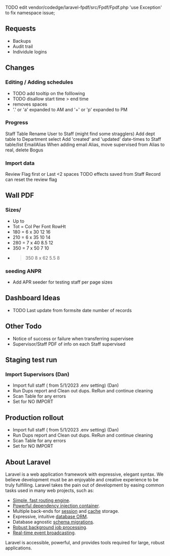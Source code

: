 TODO edit vendor/codedge/laravel-fpdf/src/Fpdf/Fpdf.php 
'use Exception' to fix namespace issue;

## Requests
- Backups 
- Audit trail
- Individule logins

## Changes
### Editing / Adding schedules 
- TODO add tooltip on the folllowing
- TODO disallow start time > end time
- removes spaces
- '.' or 'a' expanded to AM and '+' or 'p' expanded to PM


### Progress
  Staff Table
    Rename User to Staff (might find some stragglers)
    Add dept table to Department select
    Add 'created' and 'updated' date-times to Staff table/list
  EmailAlias When adding email Alias, move supervised from Alias to real, delete Bogus


### Import data
  Review Flag 
   first or Last <2 spaces
    TODO effects saved from Staff Record  can reset the review flag

## Wall PDF
### Sizes/
- Up to
- Tot = Col Per Font  RowHt
- 180 = 6 x 30  12    16
- 210 = 6 x 35  10    14  
- 280 = 7 x 40  8.5   12
- 350 = 7 x 50  7     10
- >350  8 x 62  5.5   8
### seeding ANPR
- Add APR seeder for testing staff per page sizes 

## Dashboard Ideas
- TODO Last update from formsite date number of records

## Other Todo
- Notice of success or failure when transferring supervisee
- Supervisor/Staff PDF of info on each Staff supervised

## Staging test run 
### Import Supervisors  (Dan)
- Import full staff ( from 5/1/2023 .env setting)  (Dan)
- Run Dups report and Clean out dups. ReRun and continue cleaning
- Scan Table for any errors
- Set for NO IMPORT

## Production rollout
- Import full staff ( from 5/1/2023 .env setting)  (Dan)
- Run Dups report and Clean out dups. ReRun and continue cleaning
- Scan Table for any errors
- Set for NO IMPORT



## About Laravel

Laravel is a web application framework with expressive, elegant syntax. We believe development must be an enjoyable and creative experience to be truly fulfilling. Laravel takes the pain out of development by easing common tasks used in many web projects, such as:

- [Simple, fast routing engine](https://laravel.com/docs/routing).
- [Powerful dependency injection container](https://laravel.com/docs/container).
- Multiple back-ends for [session](https://laravel.com/docs/session) and [cache](https://laravel.com/docs/cache) storage.
- Expressive, intuitive [database ORM](https://laravel.com/docs/eloquent).
- Database agnostic [schema migrations](https://laravel.com/docs/migrations).
- [Robust background job processing](https://laravel.com/docs/queues).
- [Real-time event broadcasting](https://laravel.com/docs/broadcasting).

Laravel is accessible, powerful, and provides tools required for large, robust applications.

